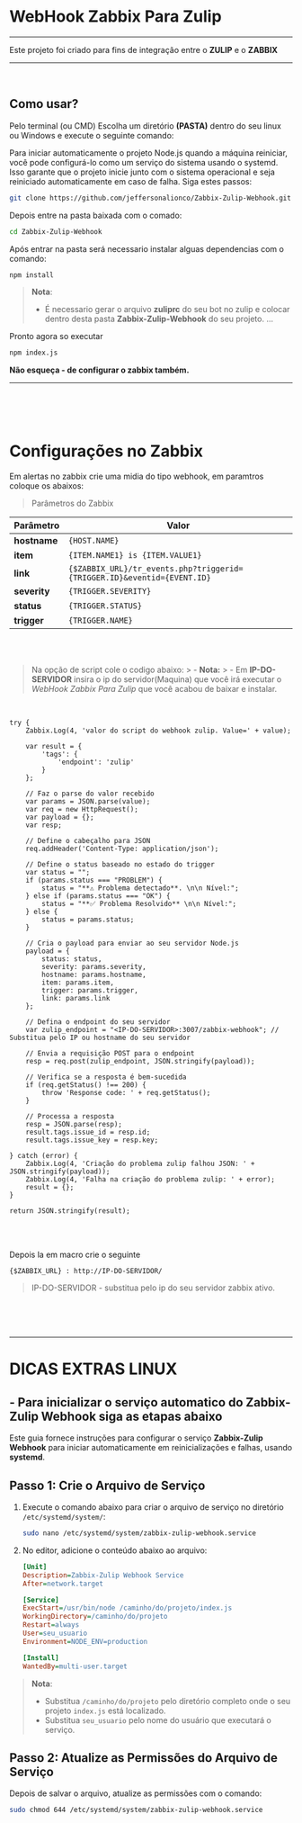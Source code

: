 # WebHook Zabbix Para Zulip

---


Este projeto foi criado para fins de integração entre o **ZULIP** e o **ZABBIX**


---
<BR>

## Como usar?



Pelo terminal (ou CMD) Escolha um diretório **(PASTA)** dentro do seu linux ou Windows e execute o seguinte comando:



Para iniciar automaticamente o projeto Node.js quando a máquina reiniciar, você pode configurá-lo como um serviço do sistema usando o systemd. Isso garante que o projeto inicie junto com o sistema operacional e seja reiniciado automaticamente em caso de falha. Siga estes passos:



```bash
git clone https://github.com/jeffersonalionco/Zabbix-Zulip-Webhook.git
```


Depois entre na pasta baixada com o comado:



```bash
cd Zabbix-Zulip-Webhook
 ```

 Após entrar na pasta será necessario instalar alguas dependencias com o comando:

 
```bash
npm install
```


>  **Nota**:
> - É necessario gerar o arquivo **zuliprc** do seu bot no zulip e colocar dentro desta pasta **Zabbix-Zulip-Webhook** do seu projeto.
> ...


Pronto agora so executar

```bash
npm index.js
```

**Não esqueça - de configurar o zabbix também.**

---

<br> <br> <br>
# Configurações no Zabbix 


Em alertas no zabbix crie uma midia  do tipo webhook, em paramtros coloque os abaixos:


> Parâmetros do Zabbix

| Parâmetro      | Valor                                          |
|----------------|------------------------------------------------|
| **hostname**   | `{HOST.NAME}`                                  |
| **item**       | `{ITEM.NAME1} is {ITEM.VALUE1}`                |
| **link**       | `{$ZABBIX_URL}/tr_events.php?triggerid={TRIGGER.ID}&eventid={EVENT.ID}` |
| **severity**   | `{TRIGGER.SEVERITY}`                           |
| **status**     | `{TRIGGER.STATUS}`                             |
| **trigger**    | `{TRIGGER.NAME}`                               |



<br><br>

> Na opção de script cole o codigo abaixo:
    > - **Nota:**
    > - Em **IP-DO-SERVIDOR** insira o ip do servidor(Maquina) que você irá executar o *WebHook Zabbix Para Zulip* que você acabou de baixar e instalar.
<br>

```script
try {
    Zabbix.Log(4, 'valor do script do webhook zulip. Value=' + value);

    var result = {
        'tags': {
            'endpoint': 'zulip'
        }
    };

    // Faz o parse do valor recebido
    var params = JSON.parse(value);
    var req = new HttpRequest();
    var payload = {};
    var resp;

    // Define o cabeçalho para JSON
    req.addHeader('Content-Type: application/json');

    // Define o status baseado no estado do trigger
    var status = "";
    if (params.status === "PROBLEM") {
        status = "**⚠️ Problema detectado**. \n\n Nível:";
    } else if (params.status === "OK") {
        status = "**✅ Problema Resolvido** \n\n Nível:";
    } else {
        status = params.status;
    }

    // Cria o payload para enviar ao seu servidor Node.js
    payload = {
        status: status,
        severity: params.severity,
        hostname: params.hostname,
        item: params.item,
        trigger: params.trigger,
        link: params.link
    };

    // Defina o endpoint do seu servidor
    var zulip_endpoint = "<IP-DO-SERVIDOR>:3007/zabbix-webhook"; // Substitua pelo IP ou hostname do seu servidor

    // Envia a requisição POST para o endpoint
    resp = req.post(zulip_endpoint, JSON.stringify(payload));

    // Verifica se a resposta é bem-sucedida
    if (req.getStatus() !== 200) {
        throw 'Response code: ' + req.getStatus();
    }

    // Processa a resposta
    resp = JSON.parse(resp);
    result.tags.issue_id = resp.id;
    result.tags.issue_key = resp.key;

} catch (error) {
    Zabbix.Log(4, 'Criação do problema zulip falhou JSON: ' + JSON.stringify(payload));
    Zabbix.Log(4, 'Falha na criação do problema zulip: ' + error);
    result = {};
}

return JSON.stringify(result);

```

<br><br>

Depois la em macro crie o seguinte

``` Macro
{$ZABBIX_URL} : http://IP-DO-SERVIDOR/ 
```

> IP-DO-SERVIDOR - substitua pelo ip do seu servidor zabbix ativo.


<br> <br> <br>

---

# DICAS EXTRAS LINUX 
## - Para inicializar o serviço automatico do Zabbix-Zulip Webhook siga as etapas abaixo

Este guia fornece instruções para configurar o serviço **Zabbix-Zulip Webhook** para iniciar automaticamente em reinicializações e falhas, usando **systemd**.

## Passo 1: Crie o Arquivo de Serviço

1. Execute o comando abaixo para criar o arquivo de serviço no diretório `/etc/systemd/system/`:

    ```bash
    sudo nano /etc/systemd/system/zabbix-zulip-webhook.service
    ```

2. No editor, adicione o conteúdo abaixo ao arquivo:

    ```ini
    [Unit]
    Description=Zabbix-Zulip Webhook Service
    After=network.target

    [Service]
    ExecStart=/usr/bin/node /caminho/do/projeto/index.js
    WorkingDirectory=/caminho/do/projeto
    Restart=always
    User=seu_usuario
    Environment=NODE_ENV=production

    [Install]
    WantedBy=multi-user.target
    ```

> **Nota**: 
> - Substitua `/caminho/do/projeto` pelo diretório completo onde o seu projeto `index.js` está localizado.
> - Substitua `seu_usuario` pelo nome do usuário que executará o serviço.

## Passo 2: Atualize as Permissões do Arquivo de Serviço

Depois de salvar o arquivo, atualize as permissões com o comando:

```bash
sudo chmod 644 /etc/systemd/system/zabbix-zulip-webhook.service



